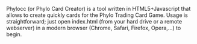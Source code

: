 Phylocc (or Phylo Card Creator) is a tool written in HTML5+Javascript that allows to create quickly cards for the Phylo Trading Card Game.
Usage is straightforward; just open index.html (from your hard drive or a remote webserver) in a modern browser (Chrome, Safari, Firefox, Opera,...) to begin.
